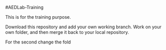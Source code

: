 #AEDLab-Training

This is for the training purpose.

Download this repository and add your own working branch.
Work on your own folder, and then merge it back to your local repository.

For the second change the fold

